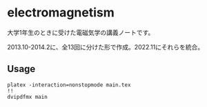 # electromagnetism

大学1年生のときに受けた電磁気学の講義ノートです。

2013.10-2014.2に、全13回に分けた形で作成。2022.11にそれらを統合。

## Usage
```
platex -interaction=nonstopmode main.tex
!!
dvipdfmx main
```
